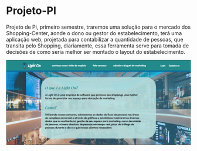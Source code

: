 # Projeto-PI

Projeto de Pi, primeiro semestre, traremos uma solução para o mercado dos Shopping-Center, aonde o dono ou gestor do estabelecimento, terá uma aplicação web,
projetada para contabilizar a quantidade de pessoas, que transita pelo Shopping, diariamente, essa ferramenta serve para tomada de decisões de como seria melhor 
ser montado o layout do estabelecimento.

<img src="Protótipo Site.PNG"> </img>
